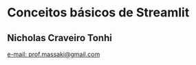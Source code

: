 # Conceitos básicos de Streamlit
## Nicholas Craveiro Tonhi
<a href="nicholascraveiro@gmail.com">e-mail: prof.massaki@gmail.com</a>
